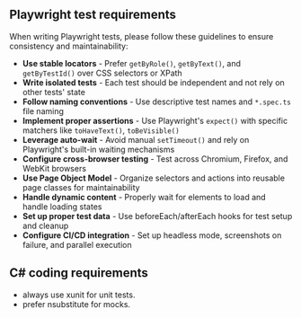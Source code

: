 ## Playwright test requirements

When writing Playwright tests, please follow these guidelines to ensure consistency and maintainability:

- **Use stable locators** - Prefer `getByRole()`, `getByText()`, and `getByTestId()` over CSS selectors or XPath
- **Write isolated tests** - Each test should be independent and not rely on other tests' state
- **Follow naming conventions** - Use descriptive test names and `*.spec.ts` file naming
- **Implement proper assertions** - Use Playwright's `expect()` with specific matchers like `toHaveText()`, `toBeVisible()`
- **Leverage auto-wait** - Avoid manual `setTimeout()` and rely on Playwright's built-in waiting mechanisms
- **Configure cross-browser testing** - Test across Chromium, Firefox, and WebKit browsers
- **Use Page Object Model** - Organize selectors and actions into reusable page classes for maintainability
- **Handle dynamic content** - Properly wait for elements to load and handle loading states
- **Set up proper test data** - Use beforeEach/afterEach hooks for test setup and cleanup
- **Configure CI/CD integration** - Set up headless mode, screenshots on failure, and parallel execution

## C# coding requirements

- always use xunit for unit tests.
- prefer nsubstitute for mocks.
